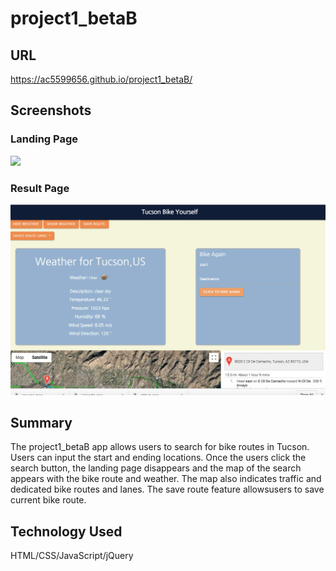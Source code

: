 # project1_betaB

## URL

https://ac5599656.github.io/project1_betaB/

## Screenshots

### Landing Page
![](assets/images/landing)

### Result Page
![](assets/images/result.png)

## Summary

The project1_betaB app allows users to search for bike routes in Tucson.  
Users can input the start and ending locations.  Once the users click 
the search button, the landing page disappears and the map of the search 
appears with the bike route and weather.  The map also indicates traffic and 
dedicated bike routes and lanes.  The save route feature allowsusers to save 
current bike route.  

## Technology Used

HTML/CSS/JavaScript/jQuery